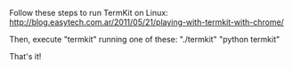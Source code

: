 Follow these steps to run TermKit on Linux:
    http://blog.easytech.com.ar/2011/05/21/playing-with-termkit-with-chrome/

Then, execute "termkit" running one of these:
    "./termkit"
    "python termkit"

That's it!